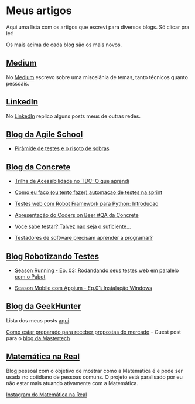 # Meus artigos

Aqui uma lista com os artigos que escrevi para diversos blogs. Só clicar pra ler!

Os mais acima de cada blog são os mais novos.

## [Medium](https://medium.com/@rodrigomatola)

No [Medium](https://medium.com/@rodrigomatola) escrevo sobre uma miscelânia de temas, tanto técnicos quanto pessoais.

## [LinkedIn](https://www.linkedin.com/in/rodrigomatola/)

No [LinkedIn](https://www.linkedin.com/in/rodrigomatola/detail/recent-activity/posts/) replico alguns posts meus de outras redes.

## [Blog da Agile School](https://agileschool.com.br/category/artigos/)

- [Pirâmide de testes e o risoto de sobras](https://agileschool.com.br/piramide-de-testes-e-o-risoto-de-sobras/)

## [Blog da Concrete](https://concrete.com.br/)

- [Trilha de Acessibilidade no TDC: O que aprendi](https://concrete.com.br/2018/09/19/17486/)

- [Como eu faco (ou tento fazer) automacao de testes na sprint](https://concrete.com.br/2018/08/03/como-eu-faco-ou-tento-fazer-automacao-de-testes-na-sprint/)

- [Testes web com Robot Framework para Python: Introducao](https://www.concrete.com.br/2018/01/30/testes-web-com-robot-framework-para-python-introducao/)

- [Apresentação do Coders on Beer #QA da Concrete](https://www.slideshare.net/RodrigoMatola/nem-tudo-pepino-cucumber-x-robot-framework-86641457)

- [Voce sabe testar? Talvez nao seja o suficiente...](https://concrete.com.br/2017/07/03/voce-sabe-testar-talvez-nao-seja-o-suficiente)

- [Testadores de software precisam aprender a programar?](https://concrete.com.br/2017/08/04/testadores-de-software-precisam-aprender-a-programar/)

## [Blog Robotizando Testes](https://robotizandotestes.blogspot.com.br/)

- [Season Running - Ep. 03: Rodandando seus testes web em paralelo com o Pabot](https://robotizandotestes.blogspot.com.br/2018/01/season-running-ep-03-rodandando-seus.html)

- [Season Mobile com Appium - Ep.01: Instalação Windows](https://robotizandotestes.blogspot.com.br/2018/01/season-mobile-com-appium-ep01.html)

## [Blog da GeekHunter](http://blog.geekhunter.com.br)

Lista dos meus posts [aqui](http://blog.geekhunter.com.br/author/rodmatola/).

[Como estar preparado para receber propostas do mercado](https://blog.mastertech.tech/carreira/como-estar-preparado-para-receber-propostas-do-mercado/) - Guest post para o [blog da Mastertech](https://blog.mastertech.tech/)

## [Matemática na Real](http://narealmatematica.blogspot.com/)

Blog pessoal com o objetivo de mostrar como a Matemática é e pode ser usada no cotidiano de pessoas comuns. O projeto está paralisado por eu não estar mais atuando ativamente com a Matemática.

[Instagram do Matemática na Real](https://www.instagram.com/matematicanareal/)
